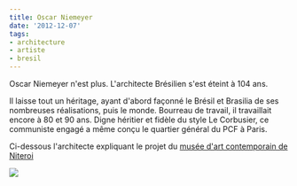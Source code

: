 ```yaml
---
title: Oscar Niemeyer
date: '2012-12-07'
tags:
- architecture
- artiste
- bresil
---
```


Oscar Niemeyer n'est plus. L'architecte Brésilien s'est éteint à 104 ans.

Il laisse tout un héritage, ayant d'abord façonné le Brésil et Brasilia de ses nombreuses réalisations, puis le monde. Bourreau de travail, il travaillait encore à 80 et 90 ans. Digne héritier et fidèle du style Le Corbusier, ce communiste engagé a même conçu le quartier général du PCF à Paris.

Ci-dessous l'architecte expliquant le projet du 
[musée d'art contemporain de Niteroi](http://en.wikipedia.org/wiki/Niterói_Contemporary_Art_Museum)


[![](http://blog.yafoy.com/wp-content/uploads/DSC01543.jpg)](http://blog.yafoy.com/2012/12/oscar-niemeyer-architecture-bresil/dsc01543/)
